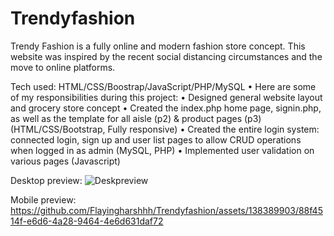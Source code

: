 # Trendyfashion

Trendy Fashion is a fully online and modern fashion store concept. This website was inspired by the recent social distancing circumstances and the move to online platforms. 

Tech used: HTML/CSS/Boostrap/JavaScript/PHP/MySQL
   •	Here are some of my responsibilities during this project:
   •	Designed general website layout and grocery store concept
   •	Created the index.php home page, signin.php, as well as the template for all aisle (p2) & 
      product pages (p3) (HTML/CSS/Bootstrap, Fully responsive)
   •	Created the entire login system: connected login, sign up and user list pages to allow CRUD 
      operations when logged in as admin (MySQL, PHP)
   •	Implemented user validation on various pages (Javascript)

Desktop preview:
![Deskpreview](https://github.com/Flayingharshhh/Trendyfashion/assets/138389903/f1ce51f8-3166-4cd5-9809-50d81e812911)

Mobile preview:
https://github.com/Flayingharshhh/Trendyfashion/assets/138389903/88f4514f-e6d6-4a28-9464-4e6d631daf72


                             
